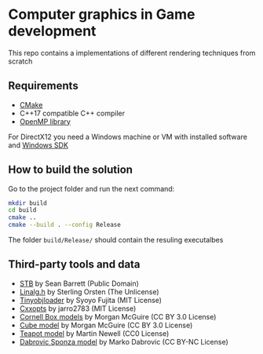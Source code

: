 # Computer graphics in Game development

This repo contains a implementations of different rendering techniques from scratch

## Requirements

- [CMake](https://cmake.org/download/)
- C++17 compatible C++ compiler
- [OpenMP library](https://www.openmp.org/)

For DirectX12 you need a Windows machine or VM with installed software and [Windows SDK](https://developer.microsoft.com/en-us/windows/downloads/windows-sdk/)

## How to build the solution

Go to the project folder and run the next command:

```sh
mkdir build
cd build
cmake ..
cmake --build . --config Release
```
The folder `build/Release/` should contain the resuling executalbes

## Third-party tools and data

- [STB](https://github.com/nothings/stb) by Sean Barrett (Public Domain)
- [Linalg.h](https://github.com/sgorsten/linalg) by Sterling Orsten (The Unlicense)
- [Tinyobjloader](https://github.com/syoyo/tinyobjloader) by Syoyo Fujita (MIT License)
- [Cxxopts](https://github.com/jarro2783/cxxopts) by jarro2783 (MIT License)
- [Cornell Box models](https://casual-effects.com/g3d/data10/index.html#) by Morgan McGuire (CC BY 3.0 License)
- [Cube model](https://casual-effects.com/g3d/data10/index.html#) by Morgan McGuire (CC BY 3.0 License)
- [Teapot model](https://casual-effects.com/g3d/data10/common/model/teapot/teapot.zip) by Martin Newell (CC0 License)
- [Dabrovic Sponza model](https://casual-effects.com/g3d/data10/index.html#) by Marko Dabrovic (CC BY-NC License)
